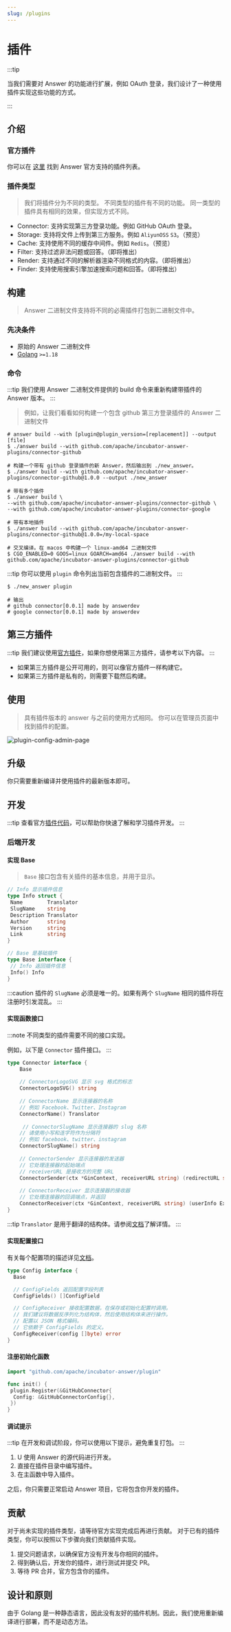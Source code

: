 ```yaml
---
slug: /plugins
---
```


# 插件

:::tip

当我们需要对 Answer 的功能进行扩展，例如 OAuth 登录，我们设计了一种使用插件实现这些功能的方式。

:::

## 介绍

### 官方插件

你可以在 [这里](https://github.com/apache/incubator-answer-plugins) 找到 Answer 官方支持的插件列表。

### 插件类型
> 我们将插件分为不同的类型。
> 不同类型的插件有不同的功能。
> 同一类型的插件具有相同的效果，但实现方式不同。

- Connector: 支持实现第三方登录功能。例如 GitHub OAuth 登录。
- Storage: 支持将文件上传到第三方服务。例如 `AliyunOSS` `S3`。（预览）
- Cache:  支持使用不同的缓存中间件。例如 `Redis`。（预览）
- Filter: 支持过滤非法问题或回答。（即将推出）
- Render: 支持通过不同的解析器渲染不同格式的内容。（即将推出）
- Finder: 支持使用搜索引擎加速搜索问题和回答。（即将推出）

## 构建
> Answer 二进制文件支持将不同的必需插件打包到二进制文件中。

### 先决条件

- 原始的 Answer 二进制文件
- [Golang](https://go.dev/) `>=1.18`

### 命令

:::tip
我们使用 Answer 二进制文件提供的 build 命令来重新构建带插件的 Answer 版本。
:::

> 例如，让我们看看如何构建一个包含 github 第三方登录插件的 Answer 二进制文件

```shell
# answer build --with [plugin@plugin_version=[replacement]] --output [file]
$ ./answer build --with github.com/apache/incubator-answer-plugins/connector-github

# 构建一个带有 github 登录插件的新 Answer，然后输出到 ./new_answer。
$ ./answer build --with github.com/apache/incubator-answer-plugins/connector-github@1.0.0 --output ./new_answer

# 带有多个插件
$ ./answer build \
--with github.com/apache/incubator-answer-plugins/connector-github \
--with github.com/apache/incubator-answer-plugins/connector-google

# 带有本地插件
$ ./answer build --with github.com/apache/incubator-answer-plugins/connector-github@1.0.0=/my-local-space

# 交叉编译。在 macos 中构建一个 linux-amd64 二进制文件
$ CGO_ENABLED=0 GOOS=linux GOARCH=amd64 ./answer build --with github.com/apache/incubator-answer-plugins/connector-github
```

:::tip
你可以使用 `plugin` 命令列出当前包含插件的二进制文件。
:::

```shell
$ ./new_answer plugin

# 输出
# github connector[0.0.1] made by answerdev
# google connector[0.0.1] made by answerdev
```

## 第三方插件

:::tip
我们建议使用[官方插件](https://github.com/apache/incubator-answer-plugins)，如果你想使用第三方插件，请参考以下内容。
:::

- 如果第三方插件是公开可用的，则可以像官方插件一样构建它。
- 如果第三方插件是私有的，则需要下载然后构建。

## 使用
>
> 具有插件版本的 answer 与之前的使用方式相同。
> 你可以在管理员页面中找到插件的配置。

![plugin-config-admin-page](/img/docs/plugin-config-admin-page.png)

## 升级

你只需要重新编译并使用插件的最新版本即可。

## 开发

:::tip
查看官方[插件代码](https://github.com/apache/incubator-answer-plugins)，可以帮助你快速了解和学习插件开发。
:::

### 后端开发

#### 实现 Base
>
> `Base` 接口包含有关插件的基本信息，并用于显示。

```go
// Info 显示插件信息
type Info struct {
 Name        Translator
 SlugName    string
 Description Translator
 Author      string
 Version     string
 Link        string
}

// Base 是基础插件
type Base interface {
 // Info 返回插件信息
 Info() Info
}
```

:::caution
插件的 `SlugName` 必须是唯一的。如果有两个 `SlugName` 相同的插件将在注册时引发混乱。
:::

#### 实现函数接口

:::note
不同类型的插件需要不同的接口实现。

例如，以下是 `Connector` 插件接口。
:::

```go
type Connector interface {
    Base
    
    // ConnectorLogoSVG 显示 svg 格式的标志
    ConnectorLogoSVG() string
    
    // ConnectorName 显示连接器的名称
    // 例如 Facebook、Twitter、Instagram
    ConnectorName() Translator
    
     // ConnectorSlugName 显示连接器的 slug 名称
    // 请使用小写和连字符作为分隔符
    // 例如 facebook、twitter、instagram
    ConnectorSlugName() string
    
    // ConnectorSender 显示连接器的发送器
    // 它处理连接器的起始端点
    // receiverURL 是接收方的完整 URL
    ConnectorSender(ctx *GinContext, receiverURL string) (redirectURL string)
    
    // ConnectorReceiver 显示连接器的接收器
    // 它处理连接器的回调端点，并返回
    ConnectorReceiver(ctx *GinContext, receiverURL string) (userInfo ExternalLoginUserInfo, err error)
}
```

:::tip
`Translator` 是用于翻译的结构体。请参阅[文档](/docs/development/extending/plugin_translation)了解详情。
:::

#### 实现配置接口

有关每个配置项的描述详见[文档](/docs/development/extending/plugin_config)。

```go
type Config interface {
  Base

  // ConfigFields 返回配置字段列表
  ConfigFields() []ConfigField

  // ConfigReceiver 接收配置数据，在保存或初始化配置时调用。
  // 我们建议将数据反序列化为结构体，然后使用结构体来进行操作。
  // 配置以 JSON 格式编码。
  // 它依赖于 ConfigFields 的定义。
  ConfigReceiver(config []byte) error
}
```

#### 注册初始化函数

```go
import "github.com/apache/incubator-answer/plugin"

func init() {
 plugin.Register(&GitHubConnector{
  Config: &GitHubConnectorConfig{},
 })
}
```

#### 调试提示

:::tip
在开发和调试阶段，你可以使用以下提示，避免重复打包。
:::

1. U 使用 Answer 的源代码进行开发。
2. 直接在插件目录中编写插件。
3. 在主函数中导入插件。

之后，你只需要正常启动 Answer 项目，它将包含你开发的插件。

## 贡献

对于尚未实现的插件类型，请等待官方实现完成后再进行贡献。
对于已有的插件类型，你可以按照以下步骤向我们贡献插件实现。

1. 提交问题请求，以确保官方没有开发与你相同的插件。
2. 得到确认后，开发你的插件，进行测试并提交 PR。
3. 等待 PR 合并，官方包含你的插件。

## 设计和原则

由于 Golang 是一种静态语言，因此没有友好的插件机制。因此，我们使用重新编译进行部署，而不是动态方法。
